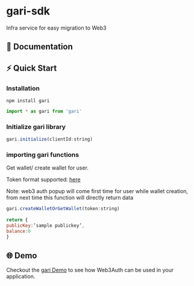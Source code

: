 # gari-sdk
Infra service for easy migration to Web3

## 📖 Documentation


## ⚡ Quick Start

### Installation

```shell
npm install gari
```

```js
import * as gari from 'gari'

```

### Initialize gari library
```js
gari.initialize(clientId:string)

```

### importing gari functions
Get wallet/ create wallet for user.

Token format supported:
[here](https://web3auth.io/docs/custom-authentication/byo-jwt-providers)

Note: web3 auth popup will come first time for user while wallet creation, from next time this function will directly return data

```js
gari.createWalletOrGetWallet(token:string)
 
return {
publicKey:’sample publickey’,
balance:0
} 

```




## 🌐 Demo
Checkout the [gari Demo]() to see how Web3Auth can be used in your application.